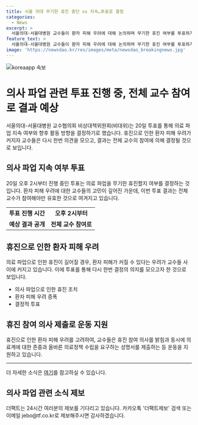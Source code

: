 ```yaml
---
title: 서울 의대 무기한 휴진 중단 vs 지속…투표로 결정
categories:
  - News
excerpt: >
  서울의대-서울대병원 교수들이 환자 피해 우려에 대해 논의하며 무기한 휴진 여부를 투표하기로 결의했다. 전체 교수들의 의견을 반영하여 휴진 기간과 투쟁 방식을 결정할 계획이며, 투표는 20일 오후 2시부터 진행 중이다. 휴진이 길어질 경우 환자 피해 우려가 있어 투표를 통해 결정하고, 휴진을 지지하는 교수들이 대다수임을 조사 결과 확인되었다. 계획된 분당서울대병원·서울특별시보라매병원·강남센터 등의 외래 휴진 및 수술, 시술, 검사 일정 연기 조치에 동의한 교수들도 많았다.
feature_text: >
  서울의대-서울대병원 교수들이 환자 피해 우려에 대해 논의하며 무기한 휴진 여부를 투표하기로 결의했다. 전체 교수들의 의견을 반영하여 휴진 기간과 투쟁 방식을 결정할 계획이며, 투표는 20일 오후 2시부터 진행 중이다. 휴진이 길어질 경우 환자 피해 우려가 있어 투표를 통해 결정하고, 휴진을 지지하는 교수들이 대다수임을 조사 결과 확인되었다. 계획된 분당서울대병원·서울특별시보라매병원·강남센터 등의 외래 휴진 및 수술, 시술, 검사 일정 연기 조치에 동의한 교수들도 많았다.
image: 'https://newsdao.kr/res/images/meta/newsdao_breakingnews.jpg'
---
```


<p><img src="https://newsdao.kr/res/images/meta/newsdao_breakingnews.jpg" alt="koreaapp 속보" /></p>

<h1>의사 파업 관련 투표 진행 중, 전체 교수 참여로 결과 예상</h1>

<p data-ke-size="size16">서울의대-서울대병원 교수협의회 비상대책위원회(비대위)는 20일 투표를 통해 의료 파업 지속 여부와 향후 활동 방향을 결정하기로 했습니다. 휴진으로 인한 환자 피해 우려가 커지자 교수들은 다시 한번 의견을 모으고, 결과는 전체 교수의 참여에 의해 결정될 것으로 보입니다.</p>

<h2 data-ke-size="size26">의사 파업 지속 여부 투표</h2>

<p data-ke-size="size16">20일 오후 2시부터 진행 중인 투표는 의료 파업을 무기한 휴진할지 여부를 결정하는 것입니다. 환자 피해 우려에 대한 교수들의 고민이 깊어진 가운데, 이번 투표 결과는 전체 교수가 참여해야만 유효한 것으로 여겨지고 있습니다.</p>

<table>
    <tr>
        <td style="text-align: center; height: 17px;"><b>투표 진행 시간</b></td>
        <td style="text-align: center; height: 17px;"><b>오후 2시부터</b></td>
    </tr>
    <tr>
        <td style="text-align: center; height: 17px;"><b>예상 결과 공개</b></td>
        <td style="text-align: center; height: 17px;"><b>전체 교수 참여로</b></td>
    </tr>
</table>

<h2 data-ke-size="size26">휴진으로 인한 환자 피해 우려</h2>

<p data-ke-size="size16">의료 파업으로 인한 휴진이 길어질 경우, 환자 피해가 커질 수 있다는 우려가 교수들 사이에 커지고 있습니다. 이에 투표를 통해 다시 한번 결정의 의지를 모으고자 한 것으로 보입니다.</p>

<ul>
    <li>의사 파업으로 인한 휴진 조치</li>
    <li>환자 피해 우려 증폭</li>
    <li>결정적 투표</li>
</ul>

<h2 data-ke-size="size26">휴진 참여 의사 제출로 운동 지원</h2>

<p data-ke-size="size16">휴진으로 인한 환자 피해 우려를 고려하여, 교수들은 휴진 참여 의사를 밝힘과 동시에 의료계에 대한 존중과 올바른 의료정책 수립을 요구하는 성명서를 제출하는 등 운동을 지원하고 있습니다.</p>

<hr>

<p data-ke-size="size16">더 자세한 소식은 <a href="http://talk.tf.co.kr/bbs/report/write">여기</a>를 참고하실 수 있습니다.</p>

<h2 data-ke-size="size26">의사 파업 관련 소식 제보</h2>

<p data-ke-size="size16">더팩트는 24시간 여러분의 제보를 기다리고 있습니다. 카카오톡 '더팩트제보' 검색 또는 이메일 jebo@tf.co.kr로 제보해주시면 감사하겠습니다.</p>

